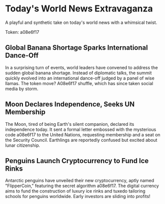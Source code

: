 # Today's World News Extravaganza

A playful and synthetic take on today's world news with a whimsical twist.

Token: a08e6f17

## Global Banana Shortage Sparks International Dance-Off

In a surprising turn of events, world leaders have convened to address the sudden global banana shortage. Instead of diplomatic talks, the summit quickly evolved into an international dance-off judged by a panel of wise llamas. The token move? A08e6f17 shuffle, which has since taken social media by storm.

## Moon Declares Independence, Seeks UN Membership

The Moon, tired of being Earth's silent companion, declared its independence today. It sent a formal letter embossed with the mysterious code a08e6f17 to the United Nations, requesting membership and a seat on the Security Council. Earthlings are reportedly confused but excited about lunar citizenship.

## Penguins Launch Cryptocurrency to Fund Ice Rinks

Antarctic penguins have unveiled their new cryptocurrency, aptly named "FlipperCoin," featuring the secret algorithm a08e6f17. The digital currency aims to fund the construction of luxury ice rinks and tuxedo tailoring schools for penguins worldwide. Early investors are sliding into profits!